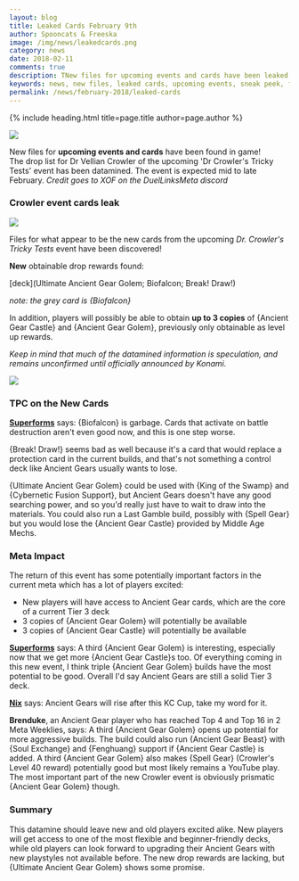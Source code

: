 ```yaml
---
layout: blog
title: Leaked Cards February 9th
author: Spooncats & Freeska
image: /img/news/leakedcards.png
category: news
date: 2018-02-11
comments: true
description: TNew files for upcoming events and cards have been leaked! Check here for an overview of all the new obtainable cards.
keywords: news, new files, leaked cards, upcoming events, sneak peek, future updates
permalink: /news/february-2018/leaked-cards
---
```


{% include heading.html title=page.title author=page.author %}

![](https://i.imgur.com/6CRrdqk.png)

New files for **upcoming events and cards** have been found in game!  
The drop list for Dr Vellian Crowler of the upcoming 'Dr Crowler's Tricky Tests' event has been datamined. The event is expected mid to late February.
*Credit goes to XOF on the DuelLinksMeta discord*

### Crowler event cards leak

![](https://media.discordapp.net/attachments/356790874459471872/411526428773842945/Screenshot_1.png)

Files for what appear to be the new cards from the upcoming *Dr. Crowler's Tricky Tests* event have been discovered!

**New** obtainable drop rewards found:

[deck](Ultimate Ancient Gear Golem; Biofalcon; Break! Draw!)

*note: the grey card is {Biofalcon}*

In addition, players will possibly be able to obtain **up to 3 copies** of {Ancient Gear Castle} and {Ancient Gear Golem}, previously only obtainable as level up rewards.

*Keep in mind that much of the datamined information is speculation, and remains unconfirmed until officially announced by Konami.*

![](https://i.imgur.com/KXDSRtX.png)

### TPC on the New Cards

**[Superforms](/authors/superforms/)** says: 
{Biofalcon} is garbage. Cards that activate on battle destruction aren't even good now, and this is one step worse.

{Break! Draw!} seems bad as well because it's a card that would replace a protection card in the current builds, and that's not something a control deck like Ancient Gears usually wants to lose. 

{Ultimate Ancient Gear Golem} could be used with {King of the Swamp} and {Cybernetic Fusion Support}, but Ancient Gears doesn't have any good searching power, and so you'd really just have to wait to draw into the materials. You could also run a Last Gamble build, possibly with {Spell Gear} but you would lose the {Ancient Gear Castle} provided by Middle Age Mechs.


### Meta Impact

The return of this event has some potentially important factors in the current meta which has a lot of players excited:

 - New players will have access to Ancient Gear cards, which are the core of a current Tier 3 deck
 - 3 copies of {Ancient Gear Golem} will potentially be available
 - 3 copies of {Ancient Gear Castle} will potentially be available

**[Superforms](/authors/superforms/)** says: 
A third {Ancient Gear Golem} is interesting, especially now that we get more {Ancient Gear Castle}s too. Of everything coming in this new event, I think triple {Ancient Gear Golem} builds have the most potential to be good.
Overall I'd say Ancient Gears are still a solid Tier 3 deck.

**[Nix](/authors/nix/)** says:
Ancient Gears will rise after this KC Cup, take my word for it.

**Brenduke**, an Ancient Gear player who has reached Top 4 and Top 16 in 2 Meta Weeklies, says:
A third {Ancient Gear Golem} opens up potential for more aggressive builds. The build could also run {Ancient Gear Beast} with {Soul Exchange} and {Fenghuang} support if {Ancient Gear Castle} is added. A third {Ancient Gear Golem} also makes {Spell Gear} (Crowler's Level 40 reward) potentially good but most likely remains a YouTube play.
The most important part of the new Crowler event is obviously prismatic {Ancient Gear Golem} though.

### Summary

This datamine should leave new and old players excited alike. New players will get access to one of the most flexible and beginner-friendly decks, while old players can look forward to upgrading their Ancient Gears with new playstyles not available before. The new drop rewards are lacking, but {Ultimate Ancient Gear Golem} shows some promise.
<!--stackedit_data:
eyJoaXN0b3J5IjpbLTE2MTE1MTE3ODMsMTU5MjIwMDc2OCwtMT
QzMTg3NTIxMSw0MTAyOTM3MCw0MTAyOTM3MF19
-->
